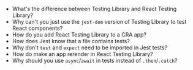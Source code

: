 * What's the difference between Testing Library and React Testing Library?
* Why can't you just use the `jest-dom` version of Testing Library to test React components?
* How do you add React Testing Library to a CRA app?
* How does Jest know that a file contains tests?
* Why don't `test` and `expect` need to be imported in Jest tests?
* How do make an app rerender in React Testing Library?
* Why should you use `async`/`await` in tests instead of `.then`/`.catch`?
